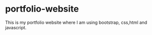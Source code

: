 # portfolio-website
This is my portfolio website where I am using bootstrap, css,html and javascript.

